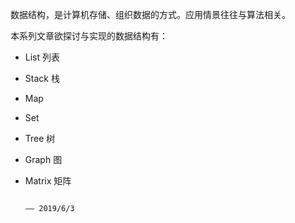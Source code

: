 数据结构，是计算机存储、组织数据的方式。应用情景往往与算法相关。

本系列文章欲探讨与实现的数据结构有：

- List 列表

- Stack 栈

- Map

- Set

- Tree 树

- Graph 图

- Matrix 矩阵


                                                                                            —— 2019/6/3
